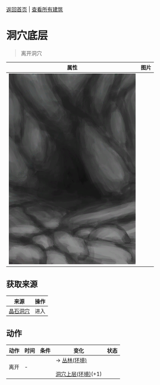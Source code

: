 [返回首页](index.md)   |  [查看所有建筑](building.md)
# 洞穴底层  
> 离开洞穴  
  
  属性  |   图片   
 ----  |  ----:   
   |  ![](Sprite/CaveEntrance.png)   
  
## 获取来源  
来源  |  操作  
----  |  ----  
[晶石洞穴](CrystalChamberEntrance.md)  |  进入  
## 动作  
动作  |  时间  |  条件  |  变化  |  状态  
----  |  ----  |  ----  |  ----  |  ----  
离开  |  -  |    |  → [丛林(环境)](Env_Jungle.md)<br><br>[洞穴上层(环境)](Env_LowChamber.md)(+1)  |    
